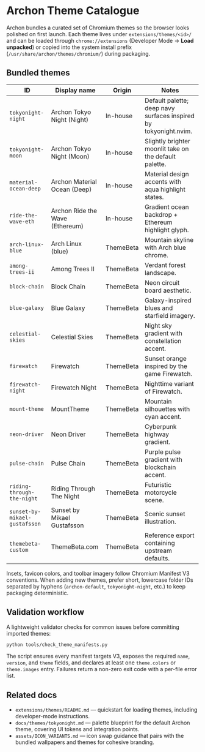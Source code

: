 # Archon Theme Catalogue

Archon bundles a curated set of Chromium themes so the browser looks polished on first launch. Each theme lives under `extensions/themes/<id>/` and can be loaded through `chrome://extensions` (Developer Mode → **Load unpacked**) or copied into the system install prefix (`/usr/share/archon/themes/chromium/`) during packaging.

## Bundled themes

| ID | Display name | Origin | Notes |
| --- | --- | --- | --- |
| `tokyonight-night` | Archon Tokyo Night (Night) | In-house | Default palette; deep navy surfaces inspired by tokyonight.nvim. |
| `tokyonight-moon` | Archon Tokyo Night (Moon) | In-house | Slightly brighter moonlit take on the default palette. |
| `material-ocean-deep` | Archon Material Ocean (Deep) | In-house | Material design accents with aqua highlight states. |
| `ride-the-wave-eth` | Archon Ride the Wave (Ethereum) | In-house | Gradient ocean backdrop + Ethereum highlight glyph. |
| `arch-linux-blue` | Arch Linux (blue) | ThemeBeta | Mountain skyline with Arch blue chrome. |
| `among-trees-ii` | Among Trees II | ThemeBeta | Verdant forest landscape. |
| `block-chain` | Block Chain | ThemeBeta | Neon circuit board aesthetic. |
| `blue-galaxy` | Blue Galaxy | ThemeBeta | Galaxy-inspired blues and starfield imagery. |
| `celestial-skies` | Celestial Skies | ThemeBeta | Night sky gradient with constellation accent. |
| `firewatch` | Firewatch | ThemeBeta | Sunset orange inspired by the game Firewatch. |
| `firewatch-night` | Firewatch Night | ThemeBeta | Nighttime variant of Firewatch. |
| `mount-theme` | MountTheme | ThemeBeta | Mountain silhouettes with cyan accent. |
| `neon-driver` | Neon Driver | ThemeBeta | Cyberpunk highway gradient. |
| `pulse-chain` | Pulse Chain | ThemeBeta | Purple pulse gradient with blockchain accent. |
| `riding-through-the-night` | Riding Through The Night | ThemeBeta | Futuristic motorcycle scene. |
| `sunset-by-mikael-gustafsson` | Sunset by Mikael Gustafsson | ThemeBeta | Scenic sunset illustration. |
| `themebeta-custom` | ThemeBeta.com | ThemeBeta | Reference export containing upstream defaults. |

Insets, favicon colors, and toolbar imagery follow Chromium Manifest V3 conventions. When adding new themes, prefer short, lowercase folder IDs separated by hyphens (`archon-default`, `tokyonight-night`, etc.) to keep packaging deterministic.

## Validation workflow

A lightweight validator checks for common issues before committing imported themes:

```bash
python tools/check_theme_manifests.py
```

The script ensures every manifest targets V3, exposes the required `name`, `version`, and `theme` fields, and declares at least one `theme.colors` or `theme.images` entry. Failures return a non-zero exit code with a per-file error list.

## Related docs

- `extensions/themes/README.md` — quickstart for loading themes, including developer-mode instructions.
- `docs/themes/tokyonight.md` — palette blueprint for the default Archon theme, covering UI tokens and integration points.
- `assets/ICON_VARIANTS.md` — icon swap guidance that pairs with the bundled wallpapers and themes for cohesive branding.
